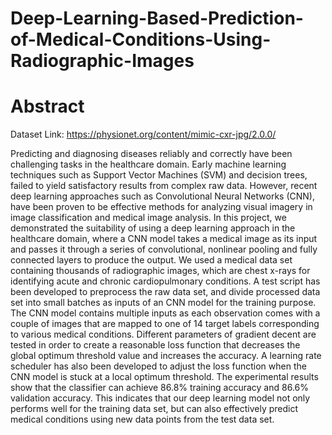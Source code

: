 # Deep-Learning-Based-Prediction-of-Medical-Conditions-Using-Radiographic-Images
# Abstract
Dataset Link: https://physionet.org/content/mimic-cxr-jpg/2.0.0/

Predicting and diagnosing diseases reliably and correctly have been challenging tasks in the
healthcare domain. Early machine learning techniques such as Support Vector Machines (SVM)
and decision trees, failed to yield satisfactory results from complex raw data. However, recent
deep learning approaches such as Convolutional Neural Networks (CNN), have been proven to be
effective methods for analyzing visual imagery in image classification and medical image analysis.
In this project, we demonstrated the suitability of using a deep learning approach in the healthcare
domain, where a CNN model takes a medical image as its input and passes it through a series of
convolutional, nonlinear pooling and fully connected layers to produce the output. We used a
medical data set containing thousands of radiographic images, which are chest x-rays for
identifying acute and chronic cardiopulmonary conditions. A test script has been developed to
preprocess the raw data set, and divide processed data set into small batches as inputs of an CNN
model for the training purpose. The CNN model contains multiple inputs as each observation
comes with a couple of images that are mapped to one of 14 target labels corresponding to various
medical conditions. Different parameters of gradient decent are tested in order to create a
reasonable loss function that decreases the global optimum threshold value and increases the
accuracy. A learning rate scheduler has also been developed to adjust the loss function when the
CNN model is stuck at a local optimum threshold. The experimental results show that the classifier
can achieve 86.8% training accuracy and 86.6% validation accuracy. This indicates that our deep
learning model not only performs well for the training data set, but can also effectively predict
medical conditions using new data points from the test data set. 
